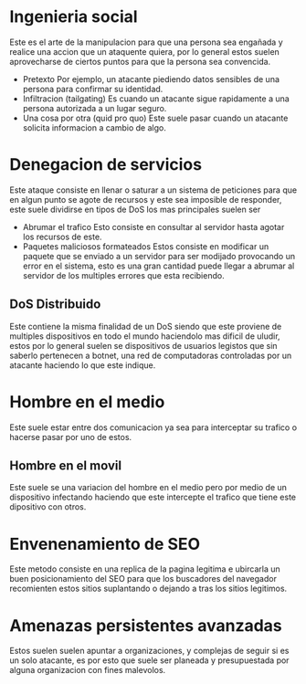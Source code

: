 
# Ingenieria social
Este es el arte de la manipulacion para que una persona sea engañada y realice una accion que un ataquente quiera, por lo general estos suelen aprovecharse de ciertos puntos para que la persona sea convencida.

- Pretexto
Por ejemplo, un atacante piediendo datos sensibles de una persona para confirmar su identidad.
- Infiltracion (tailgating)
Es cuando un atacante sigue rapidamente a una persona autorizada a un lugar seguro.
- Una cosa por otra (quid pro quo)
Este suele pasar cuando un atacante solicita informacion a cambio de algo.

# Denegacion de servicios
Este ataque consiste en llenar o saturar a un sistema de peticiones para que en algun punto se agote de recursos y este sea imposible de responder, este suele dividirse en tipos de DoS los mas principales suelen ser

- Abrumar el trafico
Esto consiste en consultar al servidor hasta agotar los recursos de este.
- Paquetes maliciosos formateados
Estos consiste en modificar un paquete que se enviado a un servidor para ser modijado provocando un error en el sistema, esto es una gran cantidad puede llegar a abrumar al servidor de los multiples errores que esta recibiendo.

## DoS Distribuido
Este contiene la misma finalidad de un DoS siendo que este proviene de multiples dispositivos en todo el mundo haciendolo mas dificil de uludir, estos por lo general suelen se dispositivos de usuarios legistos que sin saberlo pertenecen a botnet, una red de computadoras controladas por un atacante haciendo lo que este indique.


# Hombre en el medio
Este suele estar entre dos comunicacion ya sea para interceptar su trafico o hacerse pasar por uno de estos.

## Hombre en el movil
Este suele se una variacion del hombre en el medio pero por medio de un dispositivo infectando haciendo que este intercepte el trafico que tiene  este dipositivo con otros.


# Envenenamiento de SEO
Este metodo consiste en una replica de la pagina legitima e ubircarla un buen posicionamiento del SEO para que los buscadores del navegador recomienten estos sitios suplantando o dejando a tras los sitios legitimos.

# Amenazas persistentes avanzadas
Estos suelen suelen apuntar a organizaciones, y complejas de seguir si es un solo atacante, es por esto que suele ser planeada y presupuestada por alguna organizacion con fines malevolos.



